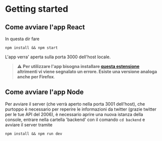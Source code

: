 # Getting started

## Come avviare l'app React
In questa dir fare

`npm install && npm start`

L'app verra' aperta sulla porta 3000 dell'host locale.
> ⚠️ **Per utilizzare l'app bisogna installare [questa estensione](https://chrome.google.com/webstore/detail/redux-devtools/lmhkpmbekcpmknklioeibfkpmmfibljd?utm_source=chrome-ntp-icon) altrimenti vi viene segnalato un errore. Esiste una versione analoga anche per Firefox**.

## Come avviare l'app Node
Per avviare il server (che verrà aperto nella porta 3001 dell'host), che purtoppo è necessario per reperire le informazioni da twitter (grazie twitter per le tue API del 2006),
è necessario aprire una nuova istanza della console, entrare nella cartella 'backend' con il comando `cd backend` e avviare il server tramite

`npm install && npm run dev`
